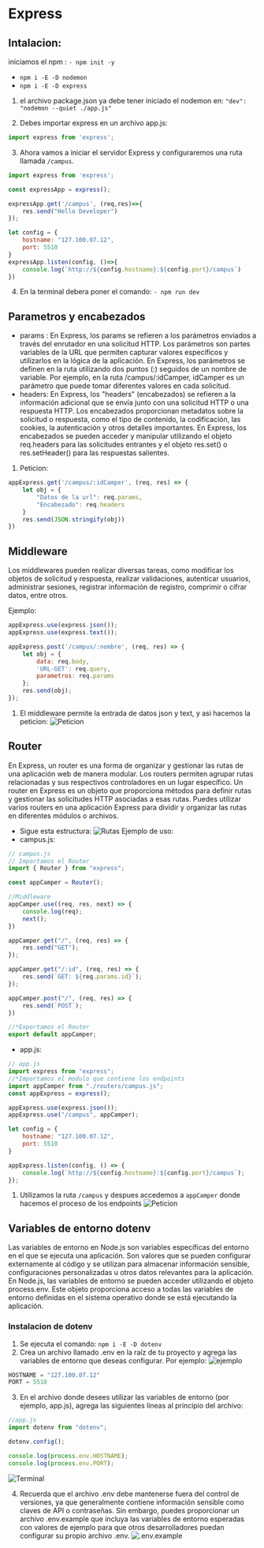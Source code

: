 # Express

## Intalacion:
iniciamos el npm : `- npm init -y`
- `npm i -E -D nodemon`
- `npm i -E -D express`

1. el archivo package.json ya debe tener iniciado el nodemon en:
`"dev": "nodemon --quiet ./app.js"`

2. Debes importar express en un archivo app.js:
```js
import express from 'express';
```
3. Ahora vamos a iniciar el servidor Express y configuraremos una ruta llamada `/campus`.
```js
import express from 'express';

const expressApp = express();

expressApp.get('/campus', (req,res)=>{
    res.send("Hello Developer")
});

let config = {
    hostname: "127.100.07.12",
    port: 5510
}
expressApp.listen(config, ()=>{
    console.log(`http://${config.hostname}:${config.port}/campus`)
})
```
4. En la terminal debera poner el comando:
`- npm run dev`

## Parametros y encabezados

-  params : En Express, los params se refieren a los parámetros enviados a través del enrutador en una solicitud HTTP. Los parámetros son partes variables de la URL que permiten capturar valores específicos y utilizarlos en la lógica de la aplicación. En Express, los parámetros se definen en la ruta utilizando dos puntos (:) seguidos de un nombre de variable. Por ejemplo, en la ruta /campus/:idCamper, idCamper es un parámetro que puede tomar diferentes valores en cada solicitud.
- headers: En Express, los "headers" (encabezados) se refieren a la información adicional que se envía junto con una solicitud HTTP o una respuesta HTTP. Los encabezados proporcionan metadatos sobre la solicitud o respuesta, como el tipo de contenido, la codificación, las cookies, la autenticación y otros detalles importantes. En Express, los encabezados se pueden acceder y manipular utilizando el objeto req.headers para las solicitudes entrantes y el objeto res.set() o res.setHeader() para las respuestas salientes.

1. Peticion: 
```js
appExpress.get('/campus/:idCamper', (req, res) => {
    let obj = {
        "Datos de la url": req.params,
        "Encabezado": req.headers
    }
    res.send(JSON.stringify(obj))
})
```

## Middleware

Los middlewares pueden realizar diversas tareas, como modificar los objetos de solicitud y respuesta, realizar validaciones, autenticar usuarios, administrar sesiones, registrar información de registro, comprimir o cifrar datos, entre otros.

Ejemplo:
```js
appExpress.use(express.json());
appExpress.use(express.text());

appExpress.post('/campus/:nombre', (req, res) => {
    let obj = {
        data: req.body,
        'URL-GET': req.query,
        parametros: req.params
    };
    res.send(obj);
});
```
1. El middleware permite la entrada de datos json y text, y asi hacemos la peticion:
![Peticion](./src/example1.png)

## Router

En Express, un router es una forma de organizar y gestionar las rutas de una aplicación web de manera modular. Los routers permiten agrupar rutas relacionadas y sus respectivos controladores en un lugar específico.
Un router en Express es un objeto que proporciona métodos para definir rutas y gestionar las solicitudes HTTP asociadas a esas rutas. Puedes utilizar varios routers en una aplicación Express para dividir y organizar las rutas en diferentes módulos o archivos.
- Sigue esta estructura:
![Rutas](./src/example2.png)
Ejemplo de uso:
- campus.js:
```js
// campus.js
// Importamos el Router 
import { Router } from "express";

const appCamper = Router();

//Middleware
appCamper.use((req, res, next) => {
    console.log(req);
    next();
})

appCamper.get("/", (req, res) => {
    res.send("GET");
});

appCamper.get("/:id", (req, res) => {
    res.send(`GET: ${req.params.id}`);
});

appCamper.post("/", (req, res) => {
    res.send(`POST`);
})

//*Exportamos el Router
export default appCamper;
```
- app.js:
```js
// app.js
import express from "express";
//*Importamos el modulo que contiene los endpoints
import appCamper from "./routers/campus.js";
const appExpress = express();

appExpress.use(express.json());
appExpress.use("/campus", appCamper);

let config = {
    hostname: "127.100.07.12",
    port: 5510
}

appExpress.listen(config, () => {
    console.log(`http://${config.hostname}:${config.port}/campus`);
});
```
1. Utilizamos la ruta `/campus` y despues accedemos a `appCamper` donde hacemos el proceso de los endpoints
![Peticion](./src/example3.png)

## Variables de entorno dotenv
Las variables de entorno en Node.js son variables específicas del entorno en el que se ejecuta una aplicación. Son valores que se pueden configurar externamente al código y se utilizan para almacenar información sensible, configuraciones personalizadas u otros datos relevantes para la aplicación.
En Node.js, las variables de entorno se pueden acceder utilizando el objeto process.env. Este objeto proporciona acceso a todas las variables de entorno definidas en el sistema operativo donde se está ejecutando la aplicación.

### Instalacion de dotenv

1. Se ejecuta el comando: `npm i -E -D dotenv`
2. Crea un archivo llamado .env en la raíz de tu proyecto y agrega las variables de entorno que deseas configurar. Por ejemplo:
![ejemplo](./src/example4.png)
```js
HOSTNAME = "127.100.07.12"
PORT = 5510
```
3. En el archivo donde desees utilizar las variables de entorno (por ejemplo, app.js), agrega las siguientes líneas al principio del archivo:
```js
//app.js
import dotenv from "dotenv";

dotenv.config();

console.log(process.env.HOSTNAME);
console.log(process.env.PORT);
```
![Terminal](./src/example5.png)

4. Recuerda que el archivo .env debe mantenerse fuera del control de versiones, ya que generalmente contiene información sensible como claves de API o contraseñas. Sin embargo, puedes proporcionar un archivo .env.example que incluya las variables de entorno esperadas con valores de ejemplo para que otros desarrolladores puedan configurar su propio archivo .env.
![.env.example](./src/example6.png)